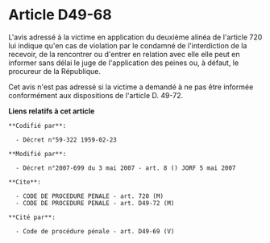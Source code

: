 # Article D49-68

L'avis adressé à la victime en application du deuxième alinéa de l'article 720 lui indique qu'en cas de violation par le
condamné de l'interdiction de la recevoir, de la rencontrer ou d'entrer en relation avec elle elle peut en informer sans
délai le juge de l'application des peines ou, à défaut, le procureur de la République.

Cet avis n'est pas adressé si la victime a demandé à ne pas être informée conformément aux dispositions de l'article D.
49-72.

**Liens relatifs à cet article**

	**Codifié par**:

	  - Décret n°59-322 1959-02-23

	**Modifié par**:

	  - Décret n°2007-699 du 3 mai 2007 - art. 8 () JORF 5 mai 2007

	**Cite**:

	  - CODE DE PROCEDURE PENALE - art. 720 (M)
	  - CODE DE PROCEDURE PENALE - art. D49-72 (M)

	**Cité par**:

	  - Code de procédure pénale - art. D49-69 (V)
